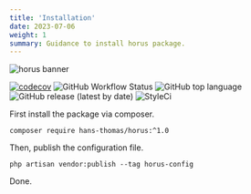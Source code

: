```yaml
---
title: 'Installation'
date: 2023-07-06
weight: 1
summary: Guidance to install horus package.
---
```


<p><img alt="horus banner" src="/images/horus-banner.png"></p>

[![codecov](https://codecov.io/gh/hans-thomas/horus/branch/master/graph/badge.svg?token=X1D6I0JLSZ)](https://codecov.io/gh/hans-thomas/horus)
![GitHub Workflow Status](https://img.shields.io/github/actions/workflow/status/hans-thomas/horus/php.yml)
![GitHub top language](https://img.shields.io/github/languages/top/hans-thomas/horus)
![GitHub release (latest by date)](https://img.shields.io/github/v/release/hans-thomas/horus)
![StyleCi](https://github.styleci.io/repos/464497597/shield?style=plastic)

First install the package via composer.

```shell
composer require hans-thomas/horus:^1.0
```

Then, publish the configuration file.

```shell
php artisan vendor:publish --tag horus-config
```

Done.